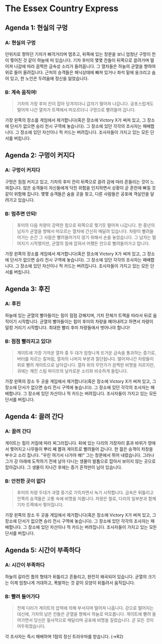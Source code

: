 # The Essex Country Express

## Agenda 1: 현실의 구멍

### A: 현실의 구멍
던위치로 향하던 기차가 삐걱거리며 멈추고, 뒤쪽에 있는 창문을 보니 엄청난 구멍이 천이 찢어진 것 같이 하늘에 떠 있습니다. 기차 후미의 몇몇 칸들이 뒤쪽으로 끌려가며 떨어져 나감에 따라 끔찍한 금속성 소리가 들려옵니다. 그 열차들은 하늘의 균열을 향하여 위로 들어 올려집니다. 근처의 승객들은 패닉상태에 빠져 있거나 좌석 밑에 웅크리고 숨어 있고, 한 노인은 두려움에 정신을 잃었습니다.

### B: 계속 움직여!
> 기차의 가장 후미 칸이 잡아 당겨지더니 갑자기 떨어져 나갑니다. 공포스럽게도 떨어져 나간 열차가 트랙에서 떠오르더니 구멍으로 빨려들어 갑니다.

가장 왼쪽의 장소를 게임에서 제거합니다(혹은 장소에 Victory X가 써져 있고, 그 장소에 단서가 없으면 승리 전시 구역에 놓습니다). 그 장소에 있던 각각의 조사자는 패배합니다. 그 장소에 있던 자산이나 적 카드는 버려집니다. 조사자들이 가지고 있는 모든 단서를 버립니다.

## Agenda 2: 구멍이 커지다

### A: 구멍이 커지다
구멍은 점점 커지고 있고, 기차의 후미 칸이 뒤쪽으로 끌려 감에 따라 흔들리는 것이 느껴집니다. 많은 승객들이 자신들에게 닥친 위험을 인지하면서 상황이 곧 혼란에 빠질 것 같이 위험해 집니다. 몇몇 승객들은 숨을 곳을 찾고, 다른 사람들은 공포에 객실안을 달려가고 있습니다.

### B: 멈추면 안되!
> 후미의 다음 차량이 강력한 힘으로 뒤쪽으로 찢기듯 떨어져 나갑니다. 한 중년의 남자가 균열을 향해서 떠오르는 열차에 간신히 매달려 있습니다. 차량이 빨려들어가는 순간 그 사람은 빨려들어가지 않기 위해서 손을 놓았습니다. 그 남자는 떨어지기 시작했지만, 균열의 힘에 잡혀서 어쨌든 안으로 빨려들어가고 맙니다.

가장 왼쪽의 장소를 게임에서 제거합니다(혹은 장소에 Victory X가 써져 있고, 그 장소에 단서가 없으면 승리 전시 구역에 놓습니다). 그 장소에 있던 각각의 조사자는 패배합니다. 그 장소에 있던 자산이나 적 카드는 버려집니다. 조사자들이 가지고 있는 모든 단서를 버립니다.

## Agenda 3: 후진

### A: 후진
하늘에 있는 균열의 빨아들이는 힘이 점점 강해지며, 기차 전체가 트랙을 따라서 뒤로 움직이기 시작합니다. 균열의 빨아들이는 힘이 후미의 차량을 뗴어내려고 하면서 차량이 덜컹 거리기 시작합니다. 최대한 빨리 후미 차량들에서 벗어나야 합니다!

### B: 점점 빨라지고 있다!
> 게이트에 가장 가까운 열차 중 두 대가 엄청나게 뜨거운 금속을 통과하는 증기로, 버터를 자르는 칼처럼, 열차의 나머지 부분과 절단됩니다. 떨어져나간 차량들이 위로 빨려 게이트으로 날아갑니다. 열차 위의 무언가가 끔찍한 비명을 지르지만, 귀에는 깨진 스팀 파이프의 날카로운 소리와 비슷하게 들립니다.

가장 왼쪽의 장소 두 곳을 게임에서 제거합니다(혹은 장소에 Victory X가 써져 있고, 그 장소에 단서가 없으면 승리 전시 구역에 놓습니다). 그 장소에 있던 각각의 조사자는 패배합니다. 그 장소에 있던 자산이나 적 카드는 버려집니다. 조사자들이 가지고 있는 모든 단서를 버립니다.

## Agenda 4: 끌려 간다

### A: 끌려 간다
게이트는 힘이 커짐에 따라 찌그러집니다. 뒤에 있는 다리의 가장자리 흙과 바위가 땅에서 찢어지고 나무들이 뿌리 째 뽑혀 게이트로 빨려들어 갑니다. 한 젊은 승객이 차창을 부수고 소리 칩니다. "우린 여기서 나가야 해!" 그는 창문에서 뛰어 내렸습니다. 그러나 그가 강 아래에 도착하기 전에 날아 다니는 생물이 발톱으로 잡아서 보이지 않는 곳으로 잡아갑니다. 그 생물이 지나간 후에는 증기 흔적만이 남아 있습니다.

### B: 안전한 곳이 없다
> 후미의 차량 두대가 과열 증기로 가득차면서 녹기 시작합니다. 금속은 뒤틀리고 안쪽의 승객들은 고통 속에 비명을 지릅니다. 차량은 철로, 다리의 일부분과 함께 기차 트랙에서 찢어집니다.

가장 왼쪽의 장소 두 곳을 게임에서 제거합니다(혹은 장소에 Victory X가 써져 있고, 그 장소에 단서가 없으면 승리 전시 구역에 놓습니다). 그 장소에 있던 각각의 조사자는 패배합니다. 그 장소에 있던 자산이나 적 카드는 버려집니다. 조사자들이 가지고 있는 모든 단서를 버립니다.

## Agenda 5: 시간이 부족하다

### A: 시간이 부족하다
하늘의 갈라진 틈의 형태가 뒤틀리고 흔들리고, 완전히 왜곡되어 있습니다. 균열의 크기는 이제 엄청나게 거대하고, 폭발하는 것 같이 모양이 뒤틀려서 움직입니다.

### B: 빨려 들어가다
> 전체 다리가 게이트의 압력에 의해 부서지며 떨어져 나옵니다. 강으로 떨어지는 대신에, 기차의 남은 칸들은 균열을 향해서 하늘로 떠오릅니다. 게이트에 빨려 들어가면서 당신은 필사적으로 매달리며 공포에 비명을 질렀습니다. 곧 모든 것이 어두워졌습니다.

각 조사자는 즉시 패배하며 1점의 정신 트라우마를 받습니다. (→R2)
